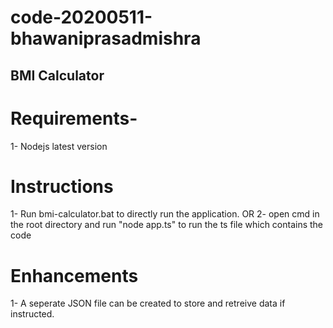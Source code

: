 # code-20200511-bhawaniprasadmishra
## BMI Calculator

# Requirements-
1- Nodejs latest version

# Instructions
1- Run bmi-calculator.bat to directly run the application.
OR
2- open cmd in the root directory and run "node app.ts" to run the ts file which contains the code

# Enhancements
1- A seperate JSON file can be created to store and retreive data if instructed.

